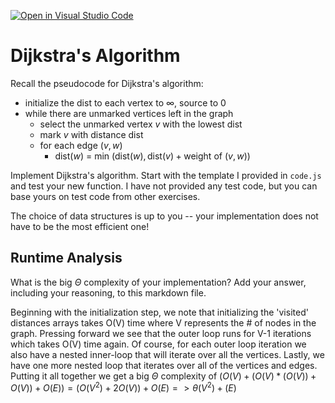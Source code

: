 [![Open in Visual Studio Code](https://classroom.github.com/assets/open-in-vscode-718a45dd9cf7e7f842a935f5ebbe5719a5e09af4491e668f4dbf3b35d5cca122.svg)](https://classroom.github.com/online_ide?assignment_repo_id=11974287&assignment_repo_type=AssignmentRepo)
# Dijkstra's Algorithm

Recall the pseudocode for Dijkstra's algorithm:
- initialize the dist to each vertex to $\infty$, source to 0
- while there are unmarked vertices left in the graph
    - select the unmarked vertex $v$ with the lowest dist
    - mark $v$ with distance dist
    - for each edge $(v,w)$
        - dist($w$) = min $\left(\textrm{dist}(w), \textrm{dist}(v) + \textrm{weight of }(v, w)\right)$

Implement Dijkstra's algorithm. Start with the template I provided in `code.js`
and test your new function. I have not provided any test code, but you can base
yours on test code from other exercises.

The choice of data structures is up to you -- your implementation does not have
to be the most efficient one!

## Runtime Analysis

What is the big $\Theta$ complexity of your implementation? Add your
answer, including your reasoning, to this markdown file.

Beginning with the initialization step, we note that initializing the 'visited' distances arrays takes O(V) time where V represents the # of nodes in the graph. Pressing forward we see that the outer loop runs for V-1 iterations which takes O(V) time again. Of course, for each outer loop iteration we also have a nested inner-loop that will iterate over all the vertices. Lastly, we have one more nested loop that iterates over all of the vertices and edges. Putting it all together we get a big $\Theta$ complexity of $(O(V) + (O(V) * (O(V)) + O(V)) + O(E)) = (O(V^2) + 2 O(V)) + O(E) => \theta (V^2) + (E)$
